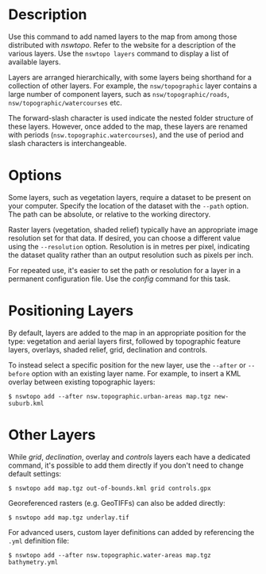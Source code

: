 # Description

Use this command to add named layers to the map from among those distributed with *nswtopo*. Refer to the website for a description of the various layers. Use the `nswtopo layers` command to display a list of available layers.

Layers are arranged hierarchically, with some layers being shorthand for a collection of other layers. For example, the `nsw/topographic` layer contains a large number of component layers, such as `nsw/topographic/roads`, `nsw/topographic/watercourses` etc.

The forward-slash character is used indicate the nested folder structure of these layers. However, once added to the map, these layers are renamed with periods (`nsw.topographic.watercourses`), and the use of period and slash characters is interchangeable.

# Options

Some layers, such as vegetation layers, require a dataset to be present on your computer. Specify the location of the dataset with the `--path` option. The path can be absolute, or relative to the working directory.

Raster layers (vegetation, shaded relief) typically have an appropriate image resolution set for that data. If desired, you can choose a different value using the `--resolution` option. Resolution is in metres per pixel, indicating the dataset quality rather than an output resolution such as pixels per inch.

For repeated use, it's easier to set the path or resolution for a layer in a permanent configuration file. Use the *config* command for this task.

# Positioning Layers

By default, layers are added to the map in an appropriate position for the type: vegetation and aerial layers first, followed by topographic feature layers, overlays, shaded relief, grid, declination and controls.

To instead select a specific position for the new layer, use the `--after` or `--before` option with an existing layer name. For example, to insert a KML overlay between existing topographic layers:

```
$ nswtopo add --after nsw.topographic.urban-areas map.tgz new-suburb.kml
```

# Other Layers

While *grid*, *declination*, overlay and *controls* layers each have a dedicated command, it's possible to add them directly if you don't need to change default settings:

```
$ nswtopo add map.tgz out-of-bounds.kml grid controls.gpx
```

Georeferenced rasters (e.g. GeoTIFFs) can also be added directly:

```
$ nswtopo add map.tgz underlay.tif
```

For advanced users, custom layer definitions can added by referencing the `.yml` definition file:

```
$ nswtopo add --after nsw.topographic.water-areas map.tgz bathymetry.yml
```
